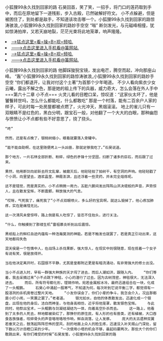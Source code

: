 小狐狸99永久找到回家的路    石昊回首，笑了笑，一招手，将门口的莲药取到手中，而后在原地留下一道残影，步入古殿，已然破解好符文。    小不点躲避，但是被困住了，到处都是敌手，不知道该攻击哪一个。小狐狸99永久找到回家的路惊涛骇浪_小狐狸99永久找到回家的路妙手空空    “嗡”    断剑发光，与元磁峰相撞，犹如惊涛拍岸，又若天崩地裂，茫茫光束将此地笼罩，响声隆隆。

<li><a href="http://qhftow933.jue1015.xyz/#md_1016">-->猛点这里=看=操=B=视=频哈.</a></li>
<li><a href="http://qhftow933.jue1015.xyz/#md_1016">--->点击这里进入手机看@簧网站.</a></li>





<li><a href="http://qhftow933.jue1015.xyz/#md_1016">-->猛点这里=看=操=B=视=频哈.</a></li>
<li><a href="http://qhftow933.jue1015.xyz/#md_1016">--->点击这里进入手机看@簧网站.</a></li>



小狐狸99永久找到回家的路    他脚踩狻猊宝镜，发出电芒，腾空而起，冲向那座山峰。    “轰”小狐狸99永久找到回家的路惊涛骇浪_小狐狸99永久找到回家的路妙手空空    “你们都退开，让我对付这个土著”为首那个少年喝道。
    不少人看向紫衣少女云曦，露出不解之色，那是她的祖上传下的兵器，威力奇大，怎么会落在外人手中===第六十二章 小不点===    火灵儿看的目瞪口呆，惊叹道：“这家伙太坏了，他是饕餮转世吗，怎么什么都能吃，什么都敢吃”    那是一个村落，能有二百余户人家的样子，可此时每一处房屋都被点燃了，火光冲天，黑烟滚滚。    地上的雀儿只有一双眼睛不是红色的，黑白分明，跟宝石一般，对他翻了一个大大的白眼，那种幽怨与愤愤让小不点都有些不好意思了，挠了挠头。

    “咚”

    然而，还是有点晚了，银桃树缩小，眼看就要落入骨罐中。

    “能不能自助啊，在这里随便烤上一头凶兽，那就足够我吃了。”石昊说道。

    那个地方，一片石林全部折断、粉碎，绿色的矛锋十分坚固，扫断了诸多的巨石，而后跟了过来。

    果然，他用断剑向前斩去符文乱窜，被磨灭后，他轻轻拍了拍树干，有空洞的声响。他轻轻戳了个小洞，向里望去，酒浆晶莹，神霞澎湃，且还浮着一些灵药，并未完全熔炼呢。

    这不是错觉，而是真实的，小不点稍微一用力，五脏六腑间发出阵阵山洪决堤般的声音，声势惊人，且在散发宝辉，不断震颤，释放强大的气息。

    “哎呀，气死我了，痛死我了”小不点双眼喷火，多么好的宝具啊，就这么毁掉了，他心疼加肺疼，实在是痛惜无比。

    这一次清风未曾惊呼，路上倒是有人吃惊了，皆忍不住抬头，进行关注。

    “什么，你触摸到了那缕生机”雷祖慕炎听到出后震惊。

    黑纸船上的鲜红血迹内蕴有一种浩瀚莫测的神能。若是不触发也就罢了，若是真正引动出来，这天地都将失色

    混天侯是一个性情中人，在战场上杀伐果断，强大惊人，在现实中则很随意，现在揽着一个女子有说有笑，很是放得开。

    当在他决定离开时，石国很不平静，尤其是皇都附近更是有暗流涌动，有非常强大的修士出没。

    当小不点进入时，早有一群强大种族的天才闯了进去，而后人潮如洪，跟随入内。    “你们等着，我去采摘过来”小不点跳下神毯，小心的潜行了过去，因为古树茂密，神毯很大，无法深入进去。    而后，所有符号都化形，铿锵作响，宛若金属般冰冷，最终迅速组合在一块，化成了一头鲲鹏。    石昊心中涌起一股寒气，不知道为何，每次听到它说平衡二字，都觉得有一股凛冽的杀机席卷过整片天地。    “小友你误会了，你们小辈的争斗，我怎会介入，况且那都是小打小闹，一笑置之罢了。”老者道。    银光如水，自他的体表散发出，迅速化成一个银盘，出现在他的身后，洁白而神圣，与他身高相仿，近乎将他笼罩，散发银色宝辉。    与此同时，他祭出宝术，一头鲲鹏与剑凝结凝结为一体，向着高空扑杀而去。    这一路上，他看到了太多的人死去，林地都被染红了，那狰狞的原住民，有人形的也有兽类，还有植被，大口吞食各族强者，咬碎骨头的声音咯吱咯吱作响，鲜血淌落，让人发瘆。    庞大的太古遗种双翼若垂天之云，鼓荡起阵阵恐怖的罡风，刮的地面上众人的脸生疼，迅速没入补天阁山门深处，留下数以万计目瞪口呆的少年。    “一次使用小塔的机会不够，最起码要两次，那些大个的你们敢跳出来，有你们难受的时候”石昊发誓。小狐狸99永久找到回家的路
